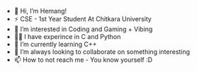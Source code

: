 - 👋 Hi, I’m Hemang!
- ⚡ CSE - 1st Year Student At Chitkara University
- 👀 I’m interested in Coding and Gaming + Vibing
- 👨‍💻 I have experince in C and Python
- 🌱 I’m currently learning C++
- 💞️ I’m always looking to collaborate on something interesting
- 📫 How to not reach me - You know yourself :D 

<!---
TGX-HARRY/TGX-HARRY is a ✨ special ✨ repository because its `README.md` (this file) appears on your GitHub profile.👨‍💻👨‍💻
You can click the Preview link to take a look at your changes.
--->
